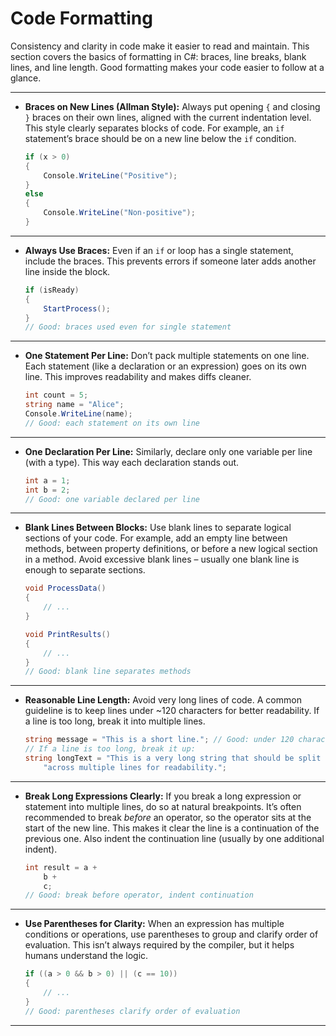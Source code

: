 # Code Formatting

Consistency and clarity in code make it easier to read and maintain. This section covers the basics of formatting in C#: braces, line breaks, blank lines, and line length. Good formatting makes your code easier to follow at a glance.

---

* **Braces on New Lines (Allman Style):** Always put opening `{` and closing `}` braces on their own lines, aligned with the current indentation level. This style clearly separates blocks of code. For example, an `if` statement’s brace should be on a new line below the `if` condition.
  ```csharp
  if (x > 0)
  {
      Console.WriteLine("Positive");
  }
  else
  {
      Console.WriteLine("Non-positive");
  }
  ```

---

* **Always Use Braces:** Even if an `if` or loop has a single statement, include the braces. This prevents errors if someone later adds another line inside the block.
  ```csharp
  if (isReady)
  {
      StartProcess();
  }
  // Good: braces used even for single statement
  ```

---

* **One Statement Per Line:** Don’t pack multiple statements on one line. Each statement (like a declaration or an expression) goes on its own line. This improves readability and makes diffs cleaner.
  ```csharp
  int count = 5;
  string name = "Alice";
  Console.WriteLine(name);
  // Good: each statement on its own line
  ```

---

* **One Declaration Per Line:** Similarly, declare only one variable per line (with a type). This way each declaration stands out.
  ```csharp
  int a = 1;
  int b = 2;
  // Good: one variable declared per line
  ```

---

* **Blank Lines Between Blocks:** Use blank lines to separate logical sections of your code. For example, add an empty line between methods, between property definitions, or before a new logical section in a method. Avoid excessive blank lines – usually one blank line is enough to separate sections.
  ```csharp
  void ProcessData()
  {
      // ...
  }

  void PrintResults()
  {
      // ...
  }
  // Good: blank line separates methods
  ```

---

* **Reasonable Line Length:** Avoid very long lines of code. A common guideline is to keep lines under ~120 characters for better readability. If a line is too long, break it into multiple lines.
  ```csharp
  string message = "This is a short line."; // Good: under 120 characters
  // If a line is too long, break it up:
  string longText = "This is a very long string that should be split " +
      "across multiple lines for readability.";
  ```

---

* **Break Long Expressions Clearly:** If you break a long expression or statement into multiple lines, do so at natural breakpoints. It’s often recommended to break *before* an operator, so the operator sits at the start of the new line. This makes it clear the line is a continuation of the previous one. Also indent the continuation line (usually by one additional indent).
  ```csharp
  int result = a +
      b +
      c;
  // Good: break before operator, indent continuation
  ```

---

* **Use Parentheses for Clarity:** When an expression has multiple conditions or operations, use parentheses to group and clarify order of evaluation. This isn’t always required by the compiler, but it helps humans understand the logic.
  ```csharp
  if ((a > 0 && b > 0) || (c == 10))
  {
      // ...
  }
  // Good: parentheses clarify order of evaluation
  ```

---
